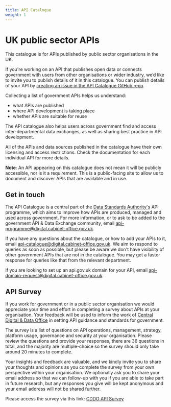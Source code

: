 ```yaml
---
title: API Catalogue
weight: 1
---
```


# UK public sector APIs

This catalogue is for APIs published by public sector organisations in the UK.

If you're working on an API that publishes open data or connects government with users from other organisations or wider industry, we’d like to invite you to publish details of it in this catalogue. You can publish details of your API by [creating an issue in the API Catalogue GitHub repo](https://github.com/co-cddo/api-catalogue/issues/new/choose).

Collecting a list of government APIs helps us understand:

* what APIs are published
* where API development is taking place
* whether APIs are suitable for reuse

The API catalogue also helps users across government find and access inter-departmental data exchanges, as well as sharing best practice in API development.

All of the APIs and data sources published in the catalogue have their own licensing and access restrictions. Check the documentation for each individual API for more details.

**Note**: An API appearing on this catalogue does not mean it will be publicly accessible, nor is it a requirement. This is a public-facing site to allow us to document and discover APIs that are available and in use.

## Get in touch

The API Catalogue is a central part of the [Data Standards Authority's](https://www.gov.uk/government/groups/data-standards-authority) API programme, which aims to improve how APIs are produced, managed and used across government. For more information, or to ask to be added to the government API & Data Exchange community, email <api-programme@digital.cabinet-office.gov.uk>.

If you have any questions about the catalogue, or how to add your APIs to it, email <api-catalogue@digital.cabinet-office.gov.uk>. We aim to respond to queries as soon as possible, but please be aware we don't have visibility of other government APIs that are not in the catalogue. You may get a faster response for queries like that from the relevant department.

If you are looking to set up an api.gov.uk domain for your API, email <api-domain-request@digital.cabinet-office.gov.uk>.

## API Survey

If you work for government or in a public sector organisation we would appreciate your time and effort in completing a survey about APIs at your organisation. Your feedback will be used to inform the work of [Central Digital & Data Office](https://www.gov.uk/government/organisations/central-digital-and-data-office) in setting API guidance and standards for government.

The survey is a list of questions on API operations, management, strategy, platform usage, governance and security at your organisation.  Please review the questions and provide your responses, there are 36 questions in total, and the majority are multiple-choice so the survey should only take around 20 minutes to complete.

Your insights and feedback are valuable, and we kindly invite you to share your thoughts and opinions as you complete the survey from your own perspective within your organisation. We optionally ask you to share your email address so that we can follow-up with you if you are able to take part in future research, but any responses you give will be kept anonymous and your email address will not be shared further.

Please access the survey via this link: [CDDO API Survey](https://forms.gle/q3ZP884KTrJqK9rF6)
